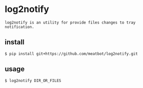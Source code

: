 # log2notify
    log2notify is an utility for provide files changes to tray notification.

## install
    $ pip install git+https://github.com/meatbot/log2notify.git

## usage
    $ log2notify DIR_OR_FILES
